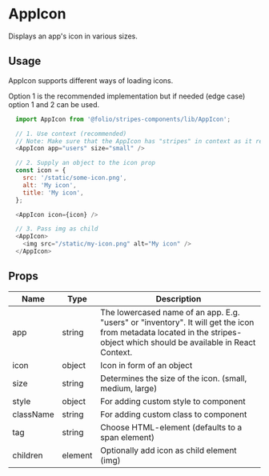 # AppIcon

Displays an app's icon in various sizes.

## Usage
AppIcon supports different ways of loading icons.

Option 1 is the recommended implementation but if needed (edge case) option 1 and 2 can be used.

```js
  import AppIcon from '@folio/stripes-components/lib/AppIcon';

  // 1. Use context (recommended)
  // Note: Make sure that the AppIcon has "stripes" in context as it relies on stripes.metadata.
  <AppIcon app="users" size="small" />

  // 2. Supply an object to the icon prop
  const icon = {
    src: '/static/some-icon.png',
    alt: 'My icon',
    title: 'My icon',
  };

  <AppIcon icon={icon} />

  // 3. Pass img as child
  <AppIcon>
    <img src="/static/my-icon.png" alt="My icon" />
  </AppIcon>

```

## Props
Name | Type | Description
-- | -- | --
app | string | The lowercased name of an app. E.g. "users" or "inventory". It will get the icon from metadata located in the stripes-object which should be available in React Context.
icon | object | Icon in form of an object
size | string | Determines the size of the icon. (small, medium, large)
style | object | For adding custom style to component
className | string | For adding custom class to component
tag | string | Choose HTML-element (defaults to a span element)
children | element | Optionally add icon as child element (img)
